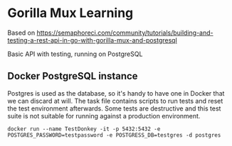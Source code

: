 # Gorilla Mux Learning

Based on <https://semaphoreci.com/community/tutorials/building-and-testing-a-rest-api-in-go-with-gorilla-mux-and-postgresql>

Basic API with testing, running on PostgreSQL

## Docker PostgreSQL instance

Postgres is used as the database, so it's handy to have one in Docker that we can discard at will. The
task file contains scripts to run tests and reset the test environment afterwards. Some tests are destructive
and this test suite is not suitable for running against a production environment.

`docker run --name TestDonkey -it -p 5432:5432 -e POSTGRES_PASSWORD=testpassword -e POSTGRESS_DB=testgres -d postgres`
